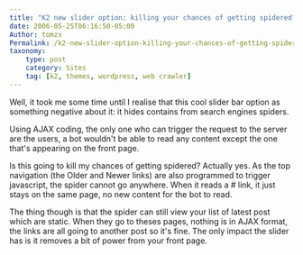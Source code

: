 ```yaml
---
title: "K2 new slider option: killing your chances of getting spidered?"
date: 2006-05-25T06:16:50-05:00
Author: tomzx
Permalink: /k2-new-slider-option-killing-your-chances-of-getting-spidered/
taxonomy:
    type: post
    category: Sites
    tag: [k2, themes, wordpress, web crawler]
---
```


Well, it took me some time until I realise that this cool slider bar option as something negative about it: it hides contains from search engines spiders.

Using AJAX coding, the only one who can trigger the request to the server are the users, a bot wouldn't be able to read any content except the one that's appearing on the front page.

Is this going to kill my chances of getting spidered?
Actually yes. As the top navigation (the ­­Older and Newer links) are also programmed to trigger javascript, the spider cannot go anywhere. When it reads a # link, it just stays on the same page, no new content for the bot to read.

The thing though is that the spider can still view your list of latest post which are static. When they go to theses pages, nothing is in AJAX format, the links are all going to another post so it's fine. The only impact the slider has is it removes a bit of power from your front page.
